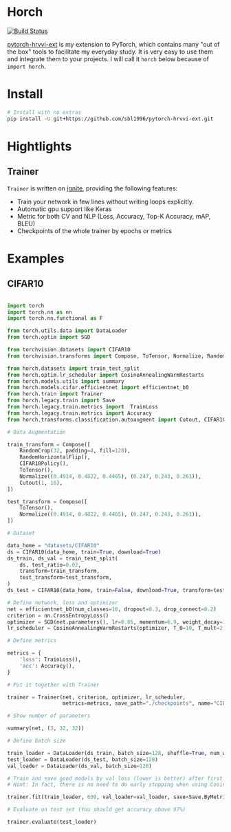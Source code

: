 # Horch
[![Build Status](https://travis-ci.com/sbl1996/pytorch-hrvvi-ext.svg?branch=gluon)](https://travis-ci.com/sbl1996/pytorch-hrvvi-ext)

[pytorch-hrvvi-ext](https://github.com/sbl1996/pytorch-hrvvi-ext) is my extension to PyTorch, which contains many "out of the box" tools to facilitate my everyday study. It is very easy to use them and integrate them to your projects.
I will call it `horch` below because of `import horch`.

# Install

```bash
# Install with no extras
pip install -U git+https://github.com/sbl1996/pytorch-hrvvi-ext.git
```


# Hightlights

## Trainer
`Trainer` is written on [ignite](https://github.com/pytorch/ignite), providing the following features:

- Train your network in few lines without writing loops explicitly.
- Automatic gpu support like Keras
- Metric for both CV and NLP (Loss, Accuracy, Top-K Accuracy, mAP, BLEU)
- Checkpoints of the whole trainer by epochs or metrics

# Examples


## CIFAR10

```python

import torch
import torch.nn as nn
import torch.nn.functional as F

from torch.utils.data import DataLoader
from torch.optim import SGD

from torchvision.datasets import CIFAR10
from torchvision.transforms import Compose, ToTensor, Normalize, RandomCrop, RandomHorizontalFlip

from horch.datasets import train_test_split
from horch.optim.lr_scheduler import CosineAnnealingWarmRestarts
from horch.models.utils import summary
from horch.models.cifar.efficientnet import efficientnet_b0
from horch.train import Trainer
from horch.legacy.train import Save
from horch.legacy.train.metrics import  TrainLoss
from horch.legacy.train.metrics import Accuracy
from horch.transforms.classification.autoaugment import Cutout, CIFAR10Policy

# Data Augmentation

train_transform = Compose([
    RandomCrop(32, padding=4, fill=128),
    RandomHorizontalFlip(),
    CIFAR10Policy(),
    ToTensor(),
    Normalize((0.4914, 0.4822, 0.4465), (0.247, 0.243, 0.261)),
    Cutout(1, 16),
])

test_transform = Compose([
    ToTensor(),
    Normalize((0.4914, 0.4822, 0.4465), (0.247, 0.243, 0.261)),
])

# Dataset

data_home = "datasets/CIFAR10"
ds = CIFAR10(data_home, train=True, download=True)
ds_train, ds_val = train_test_split(
    ds, test_ratio=0.02,
    transform=train_transform,
    test_transform=test_transform,
)
ds_test = CIFAR10(data_home, train=False, download=True, transform=test_transform)

# Define network, loss and optimizer
net = efficientnet_b0(num_classes=10, dropout=0.3, drop_connect=0.2)
criterion = nn.CrossEntropyLoss()
optimizer = SGD(net.parameters(), lr=0.05, momentum=0.9, weight_decay=1e-4, nesterov=True)
lr_scheduler = CosineAnnealingWarmRestarts(optimizer, T_0=10, T_mult=2, eta_min=0.001)

# Define metrics

metrics = {
    'loss': TrainLoss(),
    'acc': Accuracy(),
}

# Put it together with Trainer

trainer = Trainer(net, criterion, optimizer, lr_scheduler,
                  metrics=metrics, save_path="./checkpoints", name="CIFAR10-EfficientNet")

# Show number of parameters

summary(net, (3, 32, 32))

# Define batch size

train_loader = DataLoader(ds_train, batch_size=128, shuffle=True, num_workers=2, pin_memory=True)
test_loader = DataLoader(ds_test, batch_size=128)
val_loader = DataLoader(ds_val, batch_size=128)

# Train and save good models by val loss (lower is better) after first 40 epochs
# Hint: In fact, there is no need to do early stopping when using CosineAnnealingWarmRestarts.

trainer.fit(train_loader, 630, val_loader=val_loader, save=Save.ByMetric("-val_loss", patience=600))

# Evaluate on test set (You should get accuracy above 97%)

trainer.evaluate(test_loader)
```